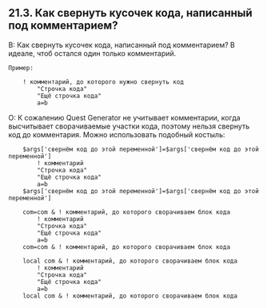 ## 21.3. Как свернуть кусочек кода, написанный под комментарием?
<!-- [:faq_21_03] -->
В: Как свернуть кусочек кода, написанный под комментарием? В идеале, чтоб остался один только комментарий.

	Пример:

```qsp
	! комментарий, до которого нужно свернуть код
		"Строчка кода"
		"Ещё строчка кода"
		a=b
```

О:
К сожалению Quest Generator не учитывает комментарии, когда высчитывает сворачиваемые участки кода, поэтому нельзя свернуть код до комментария. Можно использовать подобный костыль:

```qsp
	$args['свернём код до этой переменной']=$args['свернём код до этой переменной']
		! комментарий
		"Строчка кода"
		"Ещё строчка кода"
		a=b
	$args['свернём код до этой переменной']=$args['свернём код до этой переменной']

	com=com & ! комментарий, до которого сворачиваем блок кода
		! комментарий
		"Строчка кода"
		"Ещё строчка кода"
		a=b
	com=com & ! комментарий, до которого сворачиваем блок кода

	local com & ! комментарий, до которого сворачиваем блок кода
		! комментарий
		"Строчка кода"
		"Ещё строчка кода"
		a=b
	local com & ! комментарий, до которого сворачиваем блок кода 
```
